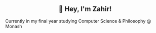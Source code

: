 <h2 align="center">👋 Hey, I'm Zahir!</h2>
<p>Currently in my final year studying Computer Science & Philosophy @ Monash</p>
